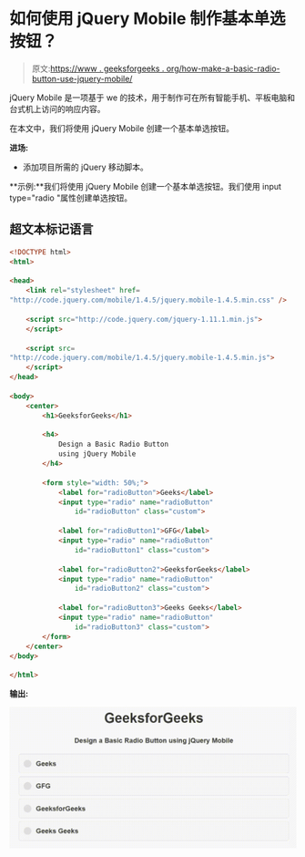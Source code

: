 # 如何使用 jQuery Mobile 制作基本单选按钮？

> 原文:[https://www . geeksforgeeks . org/how-make-a-basic-radio-button-use-jquery-mobile/](https://www.geeksforgeeks.org/how-to-make-a-basic-radio-button-using-jquery-mobile/)

jQuery Mobile 是一项基于 we 的技术，用于制作可在所有智能手机、平板电脑和台式机上访问的响应内容。

在本文中，我们将使用 jQuery Mobile 创建一个基本单选按钮。

**进场:**

*   添加项目所需的 jQuery 移动脚本。

> <link rel="”stylesheet”" href="”http://code.jquery.com/mobile/1.4.5/jquery.mobile-1.4.5.min.css”">

**示例:**我们将使用 jQuery Mobile 创建一个基本单选按钮。我们使用 input type="radio "属性创建单选按钮。

## 超文本标记语言

```html
<!DOCTYPE html>
<html>

<head>
    <link rel="stylesheet" href=
"http://code.jquery.com/mobile/1.4.5/jquery.mobile-1.4.5.min.css" />

    <script src="http://code.jquery.com/jquery-1.11.1.min.js">
    </script>

    <script src=
"http://code.jquery.com/mobile/1.4.5/jquery.mobile-1.4.5.min.js">
    </script>
</head>

<body>
    <center>
        <h1>GeeksforGeeks</h1>

        <h4>
            Design a Basic Radio Button
            using jQuery Mobile
        </h4>

        <form style="width: 50%;">
            <label for="radioButton">Geeks</label>
            <input type="radio" name="radioButton" 
                id="radioButton" class="custom">

            <label for="radioButton1">GFG</label>
            <input type="radio" name="radioButton" 
                id="radioButton1" class="custom">

            <label for="radioButton2">GeeksforGeeks</label>
            <input type="radio" name="radioButton" 
                id="radioButton2" class="custom">

            <label for="radioButton3">Geeks Geeks</label>
            <input type="radio" name="radioButton"
                id="radioButton3" class="custom">
        </form>
    </center>
</body>

</html>
```

**输出:**

![](img/3f09c91aa6111984344abb63de3ae3bb.png)